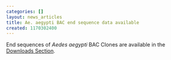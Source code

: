 ```yaml
---
categories: []
layout: news_articles
title: Ae. aegypti BAC end sequence data available
created: 1170302400
---
```

End sequences of <i>Aedes aegypti</i> BAC Clones are available in the <a href="/downloads">Downloads Section</a>.
